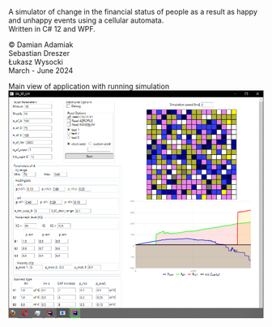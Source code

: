 A simulator of change in the financial status of people as a result as happy and unhappy events using a cellular automata.<br/>
Written in C# 12 and WPF.

&copy; Damian Adamiak<br/> Sebastian Dreszer<br/>
Łukasz Wysocki<br/>
March - June 2024

Main view of application with running simulation
![img.png](img.png)